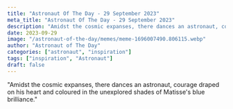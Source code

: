 ```yaml
---
title: "Astronaut Of The Day - 29 September 2023"
meta_title: "Astronaut Of The Day - 29 September 2023"
description: "Amidst the cosmic expanses, there dances an astronaut, courage draped on his heart and coloured in the unexplored shades of Matisse's blue brilliance."
date: 2023-09-29
image: "/astronaut-of-the-day/memes/meme-1696007490.806115.webp"
author: "Astronaut of The Day"
categories: ["astronaut", "inspiration"]
tags: ["inspiration", "Astronaut"]
draft: false
---
```

"Amidst the cosmic expanses, there dances an astronaut, courage draped on his heart and coloured in the unexplored shades of Matisse's blue brilliance."
        
